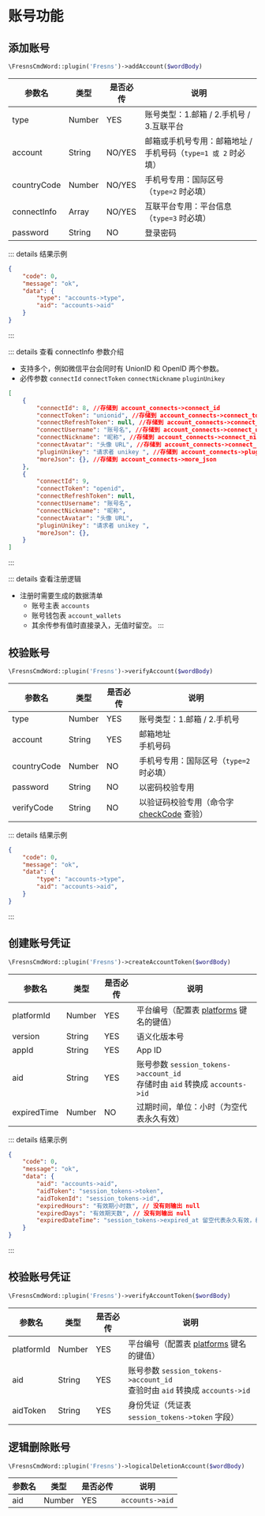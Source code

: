 # 账号功能

## 添加账号

```php
\FresnsCmdWord::plugin('Fresns')->addAccount($wordBody)
```
| 参数名 | 类型 | 是否必传 | 说明 |
| --- | --- | --- | --- |
| type | Number | YES | 账号类型：1.邮箱 / 2.手机号 / 3.互联平台 |
| account | String | NO/YES | 邮箱或手机号专用：邮箱地址 / 手机号码（`type=1 或 2` 时必填） |
| countryCode | Number | NO/YES | 手机号专用：国际区号（`type=2` 时必填） |
| connectInfo | Array | NO/YES | 互联平台专用：平台信息（`type=3` 时必填） |
| password | String | NO | 登录密码 |

::: details 结果示例
```json
{
    "code": 0,
    "message": "ok",
    "data": {
        "type": "accounts->type",
        "aid": "accounts->aid"
    }
}
```
:::

::: details 查看 connectInfo 参数介绍
- 支持多个，例如微信平台会同时有 UnionID 和 OpenID 两个参数。
- 必传参数 `connectId` `connectToken` `connectNickname` `pluginUnikey`
```json
[
    {
        "connectId": 8, //存储到 account_connects->connect_id
        "connectToken": "unionid", //存储到 account_connects->connect_token
        "connectRefreshToken": null, //存储到 account_connects->connect_refresh_token
        "connectUsername": "账号名", //存储到 account_connects->connect_username
        "connectNickname": "昵称", //存储到 account_connects->connect_nickname
        "connectAvatar": "头像 URL", //存储到 account_connects->connect_avatar
        "pluginUnikey": "请求者 unikey ", //存储到 account_connects->plugin_unikey
        "moreJson": {}, //存储到 account_connects->more_json
    },
    {
        "connectId": 9,
        "connectToken": "openid",
        "connectRefreshToken": null,
        "connectUsername": "账号名",
        "connectNickname": "昵称",
        "connectAvatar": "头像 URL",
        "pluginUnikey": "请求者 unikey ",
        "moreJson": {},
    }
]
```
:::

::: details 查看注册逻辑
- 注册时需要生成的数据清单
    - 账号主表 `accounts`
    - 账号钱包表 `account_wallets`
    - 其余传参有值时直接录入，无值时留空。
:::

## 校验账号

```php
\FresnsCmdWord::plugin('Fresns')->verifyAccount($wordBody)
```
| 参数名 | 类型 | 是否必传 | 说明 |
| --- | --- | --- | --- |
| type | Number | YES | 账号类型：1.邮箱 / 2.手机号 |
| account | String | YES | 邮箱地址<br>手机号码 |
| countryCode | Number | NO | 手机号专用：国际区号（`type=2` 时必填） |
| password | String | NO | 以密码校验专用 |
| verifyCode | String | NO | 以验证码校验专用（命令字 [checkCode](basic.md#核对验证码) 查验） |

::: details 结果示例
```json
{
    "code": 0,
    "message": "ok",
    "data": {
        "type": "accounts->type",
        "aid": "accounts->aid",
    }
}
```
:::

## 创建账号凭证

```php
\FresnsCmdWord::plugin('Fresns')->createAccountToken($wordBody)
```
| 参数名 | 类型 | 是否必传 | 说明 |
| --- | --- | --- | --- |
| platformId | Number | YES | 平台编号（配置表 [platforms](../../database/dictionary/platforms.md) 键名的键值） |
| version | String | YES | 语义化版本号 |
| appId | String | YES | App ID |
| aid | String | YES | 账号参数 `session_tokens->account_id`<br>存储时由 `aid` 转换成 `accounts->id` |
| expiredTime | Number | NO | 过期时间，单位：小时（为空代表永久有效） |

::: details 结果示例
```json
{
    "code": 0,
    "message": "ok",
    "data": {
        "aid": "accounts->aid",
        "aidToken": "session_tokens->token",
        "aidTokenId": "session_tokens->id",
        "expiredHours": "有效期小时数", // 没有则输出 null
        "expiredDays": "有效期天数", // 没有则输出 null
        "expiredDateTime": "session_tokens->expired_at 留空代表永久有效，格式为 Y-m-d H:i:s", // 没有则输出 null
    }
}
```
:::

## 校验账号凭证

```php
\FresnsCmdWord::plugin('Fresns')->verifyAccountToken($wordBody)
```
| 参数名 | 类型 | 是否必传 | 说明 |
| --- | --- | --- | --- |
| platformId | Number | YES | 平台编号（配置表 [platforms](../../database/dictionary/platforms.md) 键名的键值） |
| aid | String | YES | 账号参数 `session_tokens->account_id`<br>查验时由 `aid` 转换成 `accounts->id` |
| aidToken | String | YES | 身份凭证（凭证表 `session_tokens->token` 字段） |

## 逻辑删除账号

```php
\FresnsCmdWord::plugin('Fresns')->logicalDeletionAccount($wordBody)
```
| 参数名 | 类型 | 是否必传 | 说明 |
| --- | --- | --- | --- |
| aid | Number | YES | `accounts->aid` |
